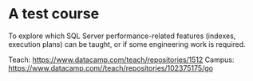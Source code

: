 # A test course 

To explore which SQL Server performance-related features (indexes, execution plans) can be taught, or if some engineering work is required.

Teach: https://www.datacamp.com/teach/repositories/1512
Campus: https://www.datacamp.com//teach/repositories/102375175/go
